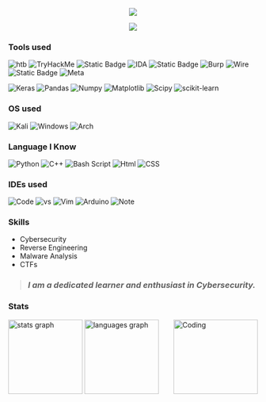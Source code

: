 <p align="center">
    <img src="https://readme-typing-svg.herokuapp.com?font=Bebas+Neue&size=30&duration=3000&pause=4000&color=F7F7F7&center=true&vCenter=true&random=false&width=435&lines=Artificial+Intelligence+Engineering">
</p>

<div align="center">
  <img src="https://profile-counter.glitch.me/L4743exec/count.svg?"  />
</div>
<!---<img src="https://raw.githubusercontent.com/L4743exec/L4743exec/snake/github-contribution-grid-snake-dark.svg" width="100%">-->

### Tools used

![htb](https://img.shields.io/badge/HackTheBox-111927?style=for-the-badge&logo=Hack%20The%20Box&logoColor=9FEF00) ![TryHackMe](https://img.shields.io/badge/TryHackMe-212C42?style=for-the-badge&logo=TryHackMe&logoColor=white) ![Static Badge](https://img.shields.io/badge/GHIDRA-black?style=for-the-badge&logo=redragon&logoColor=red) ![IDA](https://img.shields.io/badge/IDA-black?style=for-the-badge) ![Static Badge](https://img.shields.io/badge/NMAP-purple?style=for-the-badge) ![Burp](https://img.shields.io/badge/burpsuite-FF6633?style=for-the-badge&logo=burpsuite&logoColor=white) ![Wire](https://img.shields.io/badge/Wireshark-1679A7?style=for-the-badge&logo=Wireshark&logoColor=white) ![Static Badge](https://img.shields.io/badge/NIKTO-black?style=for-the-badge) ![Meta](https://img.shields.io/badge/metasploit-2596CD?style=for-the-badge&logo=metasploit&logoColor=white)


![Keras](https://img.shields.io/badge/Keras-FF0000?style=for-the-badge&logo=keras&logoColor=white) ![Pandas](https://img.shields.io/badge/Pandas-2C2D72?style=for-the-badge&logo=pandas&logoColor=white) ![Numpy](https://img.shields.io/badge/Numpy-777BB4?style=for-the-badge&logo=numpy&logoColor=white) ![Matplotlib](https://img.shields.io/badge/Matplotlib-%23ffffff.svg?style=for-the-badge&logo=Matplotlib&logoColor=black) ![Scipy](https://img.shields.io/badge/SciPy-%230C55A5.svg?style=for-the-badge&logo=scipy&logoColor=%white) ![scikit-learn](https://img.shields.io/badge/scikit--learn-%23F7931E.svg?style=for-the-badge&logo=scikit-learn&logoColor=white)


### OS used

![Kali](https://img.shields.io/badge/Kali_Linux-557C94?style=for-the-badge&logo=kali-linux&logoColor=white) ![Windows](https://img.shields.io/badge/Windows-0078D6?style=for-the-badge&logo=windows&logoColor=white) ![Arch](https://img.shields.io/badge/Arch_Linux-1793D1?style=for-the-badge&logo=arch-linux&logoColor=white)

### Language I Know

![Python](https://img.shields.io/badge/Python-FFD43B?style=for-the-badge&logo=python&logoColor=blue) ![C++](https://img.shields.io/badge/C%2B%2B-00599C?style=for-the-badge&logo=c%2B%2B&logoColor=white) ![Bash Script](https://img.shields.io/badge/bash_script-%23121011.svg?style=for-the-badge&logo=gnu-bash&logoColor=white) ![Html](https://img.shields.io/badge/HTML5-E34F26?style=for-the-badge&logo=html5&logoColor=white) ![CSS](https://img.shields.io/badge/CSS3-1572B6?style=for-the-badge&logo=css3&logoColor=white)

### IDEs used

![Code](https://img.shields.io/badge/VSCode-0078D4?style=for-the-badge&logo=visual%20studio%20code&logoColor=white) ![vs](https://img.shields.io/badge/Visual_Studio-5C2D91?style=for-the-badge&logo=visual%20studio&logoColor=white) ![Vim](https://img.shields.io/badge/VIM-%2311AB00.svg?&style=for-the-badge&logo=vim&logoColor=white) ![Arduino](https://img.shields.io/badge/Arduino_IDE-00979D?style=for-the-badge&logo=arduino&logoColor=white) ![Note](https://img.shields.io/badge/Notepad++-90E59A.svg?style=for-the-badge&logo=notepad%2B%2B&logoColor=black)

### Skills

- Cybersecurity
- Reverse Engineering
- Malware Analysis
- CTFs

<blockquote>
  <h3><em>I am a dedicated learner and enthusiast in Cybersecurity.</em></h3>
</blockquote>

### Stats

<div align="left">
  <img src="https://github-readme-stats.vercel.app/api?username=L4743exec&hide_title=false&hide_rank=false&show_icons=true&include_all_commits=true&count_private=true&disable_animations=false&theme=chartreuse-dark&locale=en&count_private=true&hide_border=false&custom_title=L4743's%20GitHub%20Stats" height="150" alt="stats graph"  />
  <img src="https://github-readme-stats.vercel.app/api/top-langs?username=L4743exec&locale=en&hide_title=false&layout=compact&card_width=320&langs_count=12&theme=chartreuse-dark&hide_border=false" height="150" alt="languages graph"  />
  <img align="right" alt="Coding" height ="150" width="170" src="https://github.com/user-attachments/assets/7f826f85-4f74-4e96-8a92-035ed3820c44"/>
</div>

